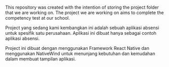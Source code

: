 This repository was created with the intention of storing the project folder that we are working on. The project we are working on aims to complete the competency test at our school.

Project yang sedang kami kembangkan ini adalah sebuah aplikasi absensi untuk spesifik satu perusahaan. Aplikasi ini dibuat hanya sebagai contoh aplikasi absensi.

Project ini dibuat dengan menggunakan Framework React Native dan menggunakan NativeWind untuk menunjang kebutuhan dan kemudahan dalam membuat tampilan aplikasi. 
